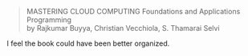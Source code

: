 
> MASTERING CLOUD COMPUTING Foundations and Applications Programming  
> by Rajkumar Buyya, Christian Vecchiola, S. Thamarai Selvi

I feel the book could have been better organized.